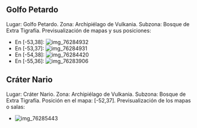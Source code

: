 ## Golfo Petardo
Lugar: Golfo Petardo.
Zona: Archipiélago de Vulkania.
Subzona: Bosque de Extra Tigrafía.
Previsualización de mapas y sus posiciones:
- En [-53,38]: ![img_76284932](https://media.discordapp.net/attachments/1115311447145193482/1115366132300398662/76284932.jpg)
- En [-53,37]: ![img_76284931](https://media.discordapp.net/attachments/1115311447145193482/1115366129863503922/76284931.jpg)
- En [-54,38]: ![img_76284420](https://media.discordapp.net/attachments/1115311447145193482/1115366092735512626/76284420.jpg)
- En [-55,36]: ![img_76283906](https://media.discordapp.net/attachments/1115311447145193482/1115366056513519627/76283906.jpg)

## Cráter Nario
Lugar: Cráter Nario.
Zona: Archipiélago de Vulkania.
Subzona: Bosque de Extra Tigrafía.
Posición en el mapa: [-52,37].
Previsualización de los mapas o salas:
- ![img_76285443](https://media.discordapp.net/attachments/1115311447145193482/1115366172477640864/76285443.jpg)